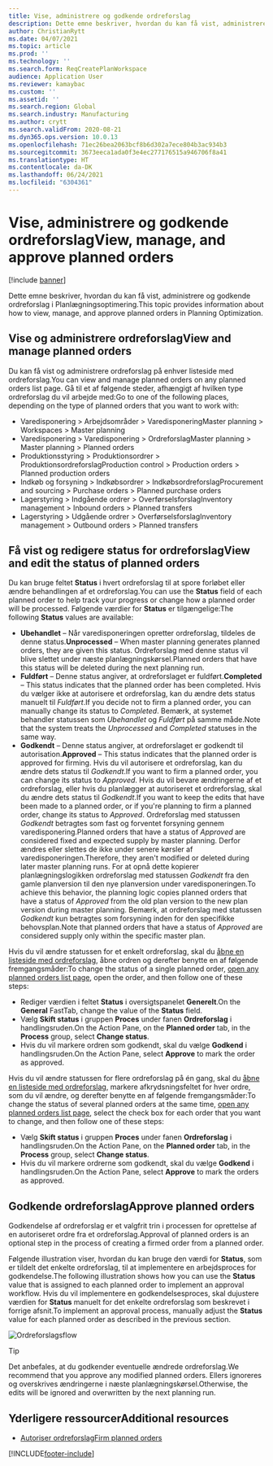 ```yaml
---
title: Vise, administrere og godkende ordreforslag
description: Dette emne beskriver, hvordan du kan få vist, administrere og godkende ordreforslag i Planlægningsoptimering.
author: ChristianRytt
ms.date: 04/07/2021
ms.topic: article
ms.prod: ''
ms.technology: ''
ms.search.form: ReqCreatePlanWorkspace
audience: Application User
ms.reviewer: kamaybac
ms.custom: ''
ms.assetid: ''
ms.search.region: Global
ms.search.industry: Manufacturing
ms.author: crytt
ms.search.validFrom: 2020-08-21
ms.dyn365.ops.version: 10.0.13
ms.openlocfilehash: 71ec26bea2063bcf8b6d302a7ece804b3ac934b3
ms.sourcegitcommit: 3673eeca1ada0f3e4ec277176515a946706f8a41
ms.translationtype: HT
ms.contentlocale: da-DK
ms.lasthandoff: 06/24/2021
ms.locfileid: "6304361"
---
```

# <a name="view-manage-and-approve-planned-orders"></a><span data-ttu-id="662fe-103">Vise, administrere og godkende ordreforslag</span><span class="sxs-lookup"><span data-stu-id="662fe-103">View, manage, and approve planned orders</span></span>

[!include [banner](../../includes/banner.md)]

<span data-ttu-id="662fe-104">Dette emne beskriver, hvordan du kan få vist, administrere og godkende ordreforslag i Planlægningsoptimering.</span><span class="sxs-lookup"><span data-stu-id="662fe-104">This topic provides information about how to view, manage, and approve planned orders in Planning Optimization.</span></span>

## <a name="view-and-manage-planned-orders"></a><a name="view-planned-orders"></a><span data-ttu-id="662fe-105">Vise og administrere ordreforslag</span><span class="sxs-lookup"><span data-stu-id="662fe-105">View and manage planned orders</span></span>

<span data-ttu-id="662fe-106">Du kan få vist og administrere ordreforslag på enhver listeside med ordreforslag.</span><span class="sxs-lookup"><span data-stu-id="662fe-106">You can view and manage planned orders on any planned orders list page.</span></span> <span data-ttu-id="662fe-107">Gå til et af følgende steder, afhængigt af hvilken type ordreforslag du vil arbejde med:</span><span class="sxs-lookup"><span data-stu-id="662fe-107">Go to one of the following places, depending on the type of planned orders that you want to work with:</span></span>

- <span data-ttu-id="662fe-108">Varedisponering \> Arbejdsområder \> Varedisponering</span><span class="sxs-lookup"><span data-stu-id="662fe-108">Master planning \> Workspaces \> Master planning</span></span>
- <span data-ttu-id="662fe-109">Varedisponering \> Varedisponering \> Ordreforslag</span><span class="sxs-lookup"><span data-stu-id="662fe-109">Master planning \> Master planning \> Planned orders</span></span>
- <span data-ttu-id="662fe-110">Produktionsstyring \> Produktionsordrer \> Produktionsordreforslag</span><span class="sxs-lookup"><span data-stu-id="662fe-110">Production control \> Production orders \> Planned production orders</span></span>
- <span data-ttu-id="662fe-111">Indkøb og forsyning \> Indkøbsordrer \> Indkøbsordreforslag</span><span class="sxs-lookup"><span data-stu-id="662fe-111">Procurement and sourcing \> Purchase orders \> Planned purchase orders</span></span>
- <span data-ttu-id="662fe-112">Lagerstyring \> Indgående ordrer \> Overførselsforslag</span><span class="sxs-lookup"><span data-stu-id="662fe-112">Inventory management \> Inbound orders \> Planned transfers</span></span>
- <span data-ttu-id="662fe-113">Lagerstyring \> Udgående ordrer \> Overførselsforslag</span><span class="sxs-lookup"><span data-stu-id="662fe-113">Inventory management \> Outbound orders \> Planned transfers</span></span>

## <a name="view-and-edit-the-status-of-planned-orders"></a><span data-ttu-id="662fe-114">Få vist og redigere status for ordreforslag</span><span class="sxs-lookup"><span data-stu-id="662fe-114">View and edit the status of planned orders</span></span>

<span data-ttu-id="662fe-115">Du kan bruge feltet **Status** i hvert ordreforslag til at spore forløbet eller ændre behandlingen af et ordreforslag.</span><span class="sxs-lookup"><span data-stu-id="662fe-115">You can use the **Status** field of each planned order to help track your progress or change how a planned order will be processed.</span></span> <span data-ttu-id="662fe-116">Følgende værdier for **Status** er tilgængelige:</span><span class="sxs-lookup"><span data-stu-id="662fe-116">The following **Status** values are available:</span></span>

- <span data-ttu-id="662fe-117">**Ubehandlet** – Når varedisponeringen opretter ordreforslag, tildeles de denne status.</span><span class="sxs-lookup"><span data-stu-id="662fe-117">**Unprocessed** – When master planning generates planned orders, they are given this status.</span></span> <span data-ttu-id="662fe-118">Ordreforslag med denne status vil blive slettet under næste planlægningskørsel.</span><span class="sxs-lookup"><span data-stu-id="662fe-118">Planned orders that have this status will be deleted during the next planning run.</span></span>
- <span data-ttu-id="662fe-119">**Fuldført** – Denne status angiver, at ordreforslaget er fuldført.</span><span class="sxs-lookup"><span data-stu-id="662fe-119">**Completed** – This status indicates that the planned order has been completed.</span></span> <span data-ttu-id="662fe-120">Hvis du vælger ikke at autorisere et ordreforslag, kan du ændre dets status manuelt til *Fuldført*.</span><span class="sxs-lookup"><span data-stu-id="662fe-120">If you decide not to firm a planned order, you can manually change its status to *Completed*.</span></span> <span data-ttu-id="662fe-121">Bemærk, at systemet behandler statussen som *Ubehandlet* og *Fuldført* på samme måde.</span><span class="sxs-lookup"><span data-stu-id="662fe-121">Note that the system treats the *Unprocessed* and *Completed* statuses in the same way.</span></span>
- <span data-ttu-id="662fe-122">**Godkendt** – Denne status angiver, at ordreforslaget er godkendt til autorisation.</span><span class="sxs-lookup"><span data-stu-id="662fe-122">**Approved** – This status indicates that the planned order is approved for firming.</span></span> <span data-ttu-id="662fe-123">Hvis du vil autorisere et ordreforslag, kan du ændre dets status til *Godkendt*.</span><span class="sxs-lookup"><span data-stu-id="662fe-123">If you want to firm a planned order, you can change its status to *Approved*.</span></span> <span data-ttu-id="662fe-124">Hvis du vil bevare ændringerne af et ordreforslag, eller hvis du planlægger at autoriseret et ordreforslag, skal du ændre dets status til *Godkendt*.</span><span class="sxs-lookup"><span data-stu-id="662fe-124">If you want to keep the edits that have been made to a planned order, or if you're planning to firm a planned order, change its status to *Approved*.</span></span> <span data-ttu-id="662fe-125">Ordreforslag med statussen *Godkendt* betragtes som fast og forventet forsyning gennem varedisponering.</span><span class="sxs-lookup"><span data-stu-id="662fe-125">Planned orders that have a status of *Approved* are considered fixed and expected supply by master planning.</span></span> <span data-ttu-id="662fe-126">Derfor ændres eller slettes de ikke under senere kørsler af varedisponeringen.</span><span class="sxs-lookup"><span data-stu-id="662fe-126">Therefore, they aren't modified or deleted during later master planning runs.</span></span> <span data-ttu-id="662fe-127">For at opnå dette kopierer planlægningslogikken ordreforslag med statussen *Godkendt* fra den gamle planversion til den nye planversion under varedisponeringen.</span><span class="sxs-lookup"><span data-stu-id="662fe-127">To achieve this behavior, the planning logic copies planned orders that have a status of *Approved* from the old plan version to the new plan version during master planning.</span></span> <span data-ttu-id="662fe-128">Bemærk, at ordreforslag med statussen *Godkendt* kun betragtes som forsyning inden for den specifikke behovsplan.</span><span class="sxs-lookup"><span data-stu-id="662fe-128">Note that planned orders that have a status of *Approved* are considered supply only within the specific master plan.</span></span>

<span data-ttu-id="662fe-129">Hvis du vil ændre statussen for et enkelt ordreforslag, skal du [åbne en listeside med ordreforslag](#view-planned-orders), åbne ordren og derefter benytte en af følgende fremgangsmåder:</span><span class="sxs-lookup"><span data-stu-id="662fe-129">To change the status of a single planned order, [open any planned orders list page](#view-planned-orders), open the order, and then follow one of these steps:</span></span>

- <span data-ttu-id="662fe-130">Rediger værdien i feltet **Status** i oversigtspanelet **Generelt**.</span><span class="sxs-lookup"><span data-stu-id="662fe-130">On the **General** FastTab, change the value of the **Status** field.</span></span>
- <span data-ttu-id="662fe-131">Vælg **Skift status** i gruppen **Proces** under fanen **Ordreforslag** i handlingsruden.</span><span class="sxs-lookup"><span data-stu-id="662fe-131">On the Action Pane, on the **Planned order** tab, in the **Process** group, select **Change status**.</span></span>
- <span data-ttu-id="662fe-132">Hvis du vil markere ordren som godkendt, skal du vælge **Godkend** i handlingsruden.</span><span class="sxs-lookup"><span data-stu-id="662fe-132">On the Action Pane, select **Approve** to mark the order as approved.</span></span>

<span data-ttu-id="662fe-133">Hvis du vil ændre statussen for flere ordreforslag på én gang, skal du [åbne en listeside med ordreforslag](#view-planned-orders), markere afkrydsningsfeltet for hver ordre, som du vil ændre, og derefter benytte en af følgende fremgangsmåder:</span><span class="sxs-lookup"><span data-stu-id="662fe-133">To change the status of several planned orders at the same time, [open any planned orders list page](#view-planned-orders), select the check box for each order that you want to change, and then follow one of these steps:</span></span>

- <span data-ttu-id="662fe-134">Vælg **Skift status** i gruppen **Proces** under fanen **Ordreforslag** i handlingsruden.</span><span class="sxs-lookup"><span data-stu-id="662fe-134">On the Action Pane, on the **Planned order** tab, in the **Process** group, select **Change status**.</span></span>
- <span data-ttu-id="662fe-135">Hvis du vil markere ordrerne som godkendt, skal du vælge **Godkend** i handlingsruden.</span><span class="sxs-lookup"><span data-stu-id="662fe-135">On the Action Pane, select **Approve** to mark the orders as approved.</span></span>

## <a name="approve-planned-orders"></a><span data-ttu-id="662fe-136">Godkende ordreforslag</span><span class="sxs-lookup"><span data-stu-id="662fe-136">Approve planned orders</span></span>

<span data-ttu-id="662fe-137">Godkendelse af ordreforslag er et valgfrit trin i processen for oprettelse af en autoriseret ordre fra et ordreforslag.</span><span class="sxs-lookup"><span data-stu-id="662fe-137">Approval of planned orders is an optional step in the process of creating a firmed order from a planned order.</span></span>

<span data-ttu-id="662fe-138">Følgende illustration viser, hvordan du kan bruge den værdi for **Status**, som er tildelt det enkelte ordreforslag, til at implementere en arbejdsproces for godkendelse.</span><span class="sxs-lookup"><span data-stu-id="662fe-138">The following illustration shows how you can use the **Status** value that is assigned to each planned order to implement an approval workflow.</span></span> <span data-ttu-id="662fe-139">Hvis du vil implementere en godkendelsesproces, skal dujustere værdien for **Status** manuelt for det enkelte ordreforslag som beskrevet i forrige afsnit.</span><span class="sxs-lookup"><span data-stu-id="662fe-139">To implement an approval process, manually adjust the **Status** value for each planned order as described in the previous section.</span></span>

![Ordreforslagsflow](media/approved-planned-orders-1.png)

> [!TIP]
> <span data-ttu-id="662fe-141">Det anbefales, at du godkender eventuelle ændrede ordreforslag.</span><span class="sxs-lookup"><span data-stu-id="662fe-141">We recommend that you approve any modified planned orders.</span></span> <span data-ttu-id="662fe-142">Ellers ignoreres og overskrives ændringerne i næste planlægningskørsel.</span><span class="sxs-lookup"><span data-stu-id="662fe-142">Otherwise, the edits will be ignored and overwritten by the next planning run.</span></span>

## <a name="additional-resources"></a><span data-ttu-id="662fe-143">Yderligere ressourcer</span><span class="sxs-lookup"><span data-stu-id="662fe-143">Additional resources</span></span>

- [<span data-ttu-id="662fe-144">Autoriser ordreforslag</span><span class="sxs-lookup"><span data-stu-id="662fe-144">Firm planned orders</span></span>](planned-order-firming.md)

[!INCLUDE[footer-include](../../../includes/footer-banner.md)]
